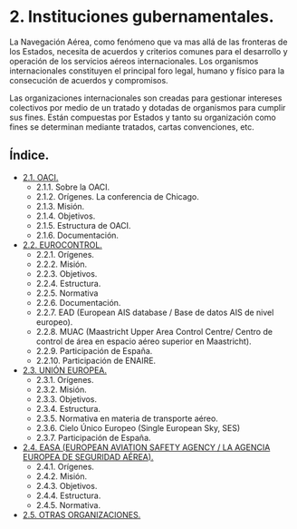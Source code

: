 
# 2. Instituciones gubernamentales.

La Navegación Aérea, como fenómeno que va mas allá de las fronteras de los Estados, necesita de acuerdos y criterios comunes para el desarrollo y operación de los servicios aéreos internacionales. Los organismos internacionales constituyen el principal foro legal, humano y físico para la consecución de acuerdos y compromisos.

Las organizaciones internacionales son creadas para gestionar intereses colectivos por medio de un tratado y dotadas de organismos para cumplir sus fines. Están compuestas por Estados y tanto su organización como fines se determinan mediante tratados, cartas convenciones, etc.

## Índice.

- [2.1. OACI.](001-21-OACI.md)
	- 2.1.1. Sobre la OACI.
	- 2.1.2. Orígenes. La conferencia de Chicago.
	- 2.1.3. Misión.
	- 2.1.4. Objetivos.
	- 2.1.5. Estructura de OACI.
	- 2.1.6. Documentación.
- [2.2. EUROCONTROL.](001-22-EUROCONTROL.md)
	- 2.2.1. Orígenes.
	- 2.2.2. Misión.
	- 2.2.3. Objetivos.
	- 2.2.4. Estructura.
	- 2.2.5. Normativa
	- 2.2.6. Documentación.
	- 2.2.7. EAD (European AIS database / Base de datos AIS de nivel europeo).
	- 2.2.8. MUAC (Maastricht Upper Area Control Centre/ Centro de control de área en espacio aéreo superior en Maastricht).
	- 2.2.9. Participación de España.
	- 2.2.10. Participación de ENAIRE.
- [2.3. UNIÓN EUROPEA.](001-23-UNION-EUROPEA.md)
	- 2.3.1. Orígenes.
	- 2.3.2. Misión.
	- 2.3.3. Objetivos.
	- 2.3.4. Estructura.
	- 2.3.5. Normativa en materia de transporte aéreo.
	- 2.3.6. Cielo Único Europeo (Single European Sky, SES)
	- 2.3.7. Participación de España.
- [2.4. EASA (EUROPEAN AVIATION SAFETY AGENCY / LA AGENCIA EUROPEA DE SEGURIDAD AÉREA).](001-24-EASA.md)
	- 2.4.1. Orígenes.
	- 2.4.2. Misión.
	- 2.4.3. Objetivos.
	- 2.4.4. Estructura.
	- 2.4.5. Normativa.
- [2.5. OTRAS ORGANIZACIONES.](001-25-OTRAS-ORGANIZACIONES.md)